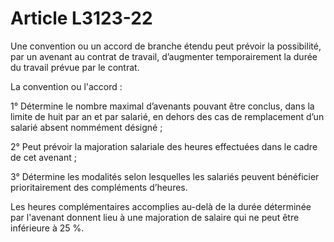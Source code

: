 # Article L3123-22

Une convention ou un accord de branche étendu peut prévoir la possibilité, par un avenant au contrat de travail, d’augmenter temporairement la durée du travail prévue par le contrat.

La convention ou l'accord :

1° Détermine le nombre maximal d’avenants pouvant être conclus, dans la limite de huit par an et par salarié, en dehors des cas de remplacement d’un salarié absent nommément désigné ;

2° Peut prévoir la majoration salariale des heures effectuées dans le cadre de cet avenant ;

3° Détermine les modalités selon lesquelles les salariés peuvent bénéficier prioritairement des compléments d’heures.

Les heures complémentaires accomplies au-delà de la durée déterminée par l'avenant donnent lieu à une majoration de salaire qui ne peut être inférieure à 25 %.
